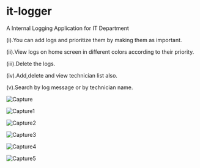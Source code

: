# it-logger
A Internal Logging Application for IT Department

(i).You can add logs and prioritize them by making them as important.

(ii).View logs on home screen in different colors according to their priority.

(iii).Delete the logs.

(iv).Add,delete and view technician list also.

(v).Search by log message or by technician name.


![Capture](https://user-images.githubusercontent.com/50835817/147560819-bd22837d-4677-4b51-a527-43ecb5595f57.PNG)


![Capture1](https://user-images.githubusercontent.com/50835817/147560828-43c0eb1f-8dd1-4179-9eee-227f8bdf567a.PNG)


![Capture2](https://user-images.githubusercontent.com/50835817/147560835-6204f469-7ff0-47d5-a5c2-76152a80f064.PNG)


![Capture3](https://user-images.githubusercontent.com/50835817/147560850-83a98b75-a04f-4465-a955-cab4066d4c35.PNG)


![Capture4](https://user-images.githubusercontent.com/50835817/147560868-888bdd9b-1800-4ebf-91c6-749c2f6c047c.PNG)


![Capture5](https://user-images.githubusercontent.com/50835817/147560888-6f05cc81-11ec-4368-987c-1f48c7ce29f0.PNG)
